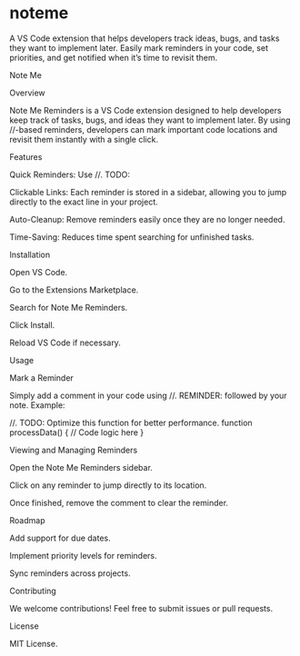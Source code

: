 # noteme
A VS Code extension that helps developers track ideas, bugs, and tasks they want to implement later. Easily mark reminders in your code, set priorities, and get notified when it’s time to revisit them. 


Note Me

Overview

Note Me Reminders is a VS Code extension designed to help developers keep track of tasks, bugs, and ideas they want to implement later. By using //-based reminders, developers can mark important code locations and revisit them instantly with a single click.

Features

Quick Reminders: Use //. TODO:

Clickable Links: Each reminder is stored in a sidebar, allowing you to jump directly to the exact line in your project.

Auto-Cleanup: Remove reminders easily once they are no longer needed.

Time-Saving: Reduces time spent searching for unfinished tasks.

Installation

Open VS Code.

Go to the Extensions Marketplace.

Search for Note Me Reminders.

Click Install.

Reload VS Code if necessary.

Usage

Mark a Reminder

Simply add a comment in your code using //. REMINDER: followed by your note. Example:

//. TODO: Optimize this function for better performance.
function processData() {
    // Code logic here
}

Viewing and Managing Reminders

Open the Note Me Reminders sidebar.

Click on any reminder to jump directly to its location.

Once finished, remove the comment to clear the reminder.

Roadmap

Add support for due dates.

Implement priority levels for reminders.

Sync reminders across projects.

Contributing

We welcome contributions! Feel free to submit issues or pull requests.

License

MIT License.

